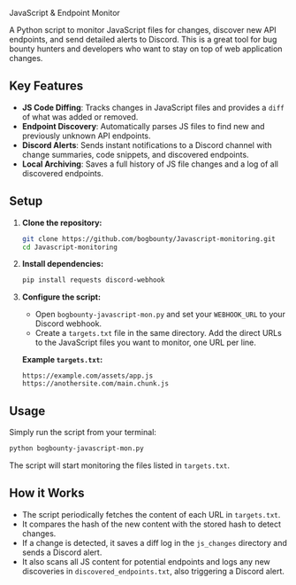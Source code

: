 ﻿ JavaScript & Endpoint Monitor

A Python script to monitor JavaScript files for changes, discover new API endpoints, and send detailed alerts to Discord. This is a great tool for bug bounty hunters and developers who want to stay on top of web application changes.

## Key Features

* **JS Code Diffing**: Tracks changes in JavaScript files and provides a `diff` of what was added or removed.
* **Endpoint Discovery**: Automatically parses JS files to find new and previously unknown API endpoints.
* **Discord Alerts**: Sends instant notifications to a Discord channel with change summaries, code snippets, and discovered endpoints.
* **Local Archiving**: Saves a full history of JS file changes and a log of all discovered endpoints.

## Setup

1.  **Clone the repository:**
    ```bash
    git clone https://github.com/bogbounty/Javascript-monitoring.git
    cd Javascript-monitoring
    ```

2.  **Install dependencies:**
    ```bash
    pip install requests discord-webhook
    ```

3.  **Configure the script:**
    * Open `bogbounty-javascript-mon.py` and set your `WEBHOOK_URL` to your Discord webhook.
    * Create a `targets.txt` file in the same directory. Add the direct URLs to the JavaScript files you want to monitor, one URL per line.

    **Example `targets.txt`:**
    ```
    https://example.com/assets/app.js
    https://anothersite.com/main.chunk.js
    ```

## Usage

Simply run the script from your terminal:

```bash
python bogbounty-javascript-mon.py
```

The script will start monitoring the files listed in `targets.txt`.

## How it Works

* The script periodically fetches the content of each URL in `targets.txt`.
* It compares the hash of the new content with the stored hash to detect changes.
* If a change is detected, it saves a diff log in the `js_changes` directory and sends a Discord alert.
* It also scans all JS content for potential endpoints and logs any new discoveries in `discovered_endpoints.txt`, also triggering a Discord alert.
